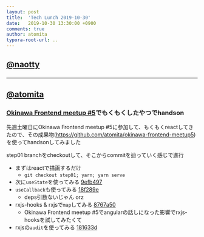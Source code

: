 ```yaml
---
layout: post
title:  'Tech Lunch 2019-10-30'
date:   2019-10-30 13:30:00 +0900
comments: true
author: atomita
typora-root-url: ..
---
```


## [@naotty](https://github.com/naotty)

### 

----

## [@atomita](https://github.com/atomita)

### [Okinawa Frontend meetup #5](https://okinawa-frontend.doorkeeper.jp/events/98291)でもくもくしたやつでhandson

先週土曜日にOkinawa Frontend meetup #5に参加して、もくもくreactしてきたので、その成果物(https://github.com/atomita/okinawa-frontend-meetup5)を使ってhandsonしてみました  

step01 branchをcheckoutして、そこからcommitを辿っていく感じで進行

- まずはreactで描画するだけ
  - `git checkout step01; yarn; yarn serve`
- 次に`useState`を使ってみる
[9efb497](https://github.com/atomita/okinawa-frontend-meetup5/commit/9efb497bd185f4b81f84ad7db4c5ca655b9f578a)
- `useCallback`も使ってみる
[18f289e](https://github.com/atomita/okinawa-frontend-meetup5/commit/18f289e31306bb9a9fc18915bbb5e7d478e2faab)
  - deps引数ないじゃん orz
- rxjs-hooks & rxjsで`map`してみる
[8767a50](https://github.com/atomita/okinawa-frontend-meetup5/commit/8767a507468a1d42b7c7fd3446fc509d6f913c05)
  - Okinawa Frontend meetup #5でangularの話しになった影響でrxjs-hooksを試してみたくて
- rxjsの`audit`を使ってみる
[181633d](https://github.com/atomita/okinawa-frontend-meetup5/commit/181633da52d7075bca5dd163365ca7e89e77dfdc#diff-19158d46383cce13d12a722303997200)
